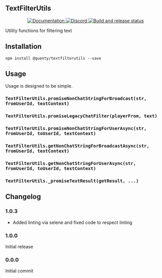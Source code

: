 ## TextFilterUtils
<div align="center">
  <a href="http://quenty.github.io/api/">
    <img src="https://img.shields.io/badge/docs-website-green.svg" alt="Documentation" />
  </a>
  <a href="https://discord.gg/mhtGUS8">
    <img src="https://img.shields.io/badge/discord-nevermore-blue.svg" alt="Discord" />
  </a>
  <a href="https://github.com/Quenty/NevermoreEngine/actions">
    <img src="https://github.com/Quenty/NevermoreEngine/actions/workflows/build.yml/badge.svg" alt="Build and release status" />
  </a>
</div>

Utility functions for filtering text

## Installation
```
npm install @quenty/textfilterutils --save
```

## Usage
Usage is designed to be simple.

### `TextFilterUtils.promiseNonChatStringForBroadcast(str, fromUserId, textContext)`

### `TextFilterUtils.promiseLegacyChatFilter(playerFrom, text)`

### `TextFilterUtils.promiseNonChatStringForUserAsync(str, fromUserId, toUserId, textContext)`

### `TextFilterUtils.getNonChatStringForBroadcastAsync(str, fromUserId, textContext)`

### `TextFilterUtils.getNonChatStringForUserAsync(str, fromUserId, toUserId, textContext)`

### `TextFilterUtils._promiseTextResult(getResult, ...)`


## Changelog

### 1.0.3
- Added linting via selene and fixed code to respect linting

### 1.0.0
Initial release

### 0.0.0
Initial commit
